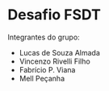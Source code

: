 # Desafio FSDT

Integrantes do grupo:
- Lucas de Souza Almada
- Vincenzo Rivelli Filho
- Fabrício P. Viana
- Mell Peçanha

